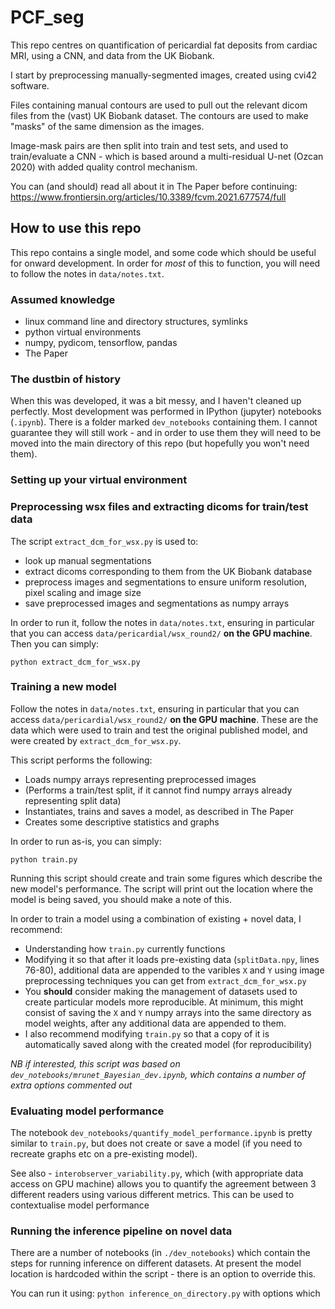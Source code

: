 # PCF_seg

This repo centres on quantification of pericardial fat deposits from cardiac MRI, using a CNN, and data from the UK Biobank.

I start by preprocessing manually-segmented images, created using cvi42 software. 

Files containing manual contours are used to pull out the relevant dicom files from the (vast) UK Biobank dataset. The contours are used to make "masks" of the same dimension as the images.

Image-mask pairs are then split into train and test sets, and used to train/evaluate a CNN - which is based around a multi-residual U-net (Ozcan 2020) with added quality control mechanism.

You can (and should) read all about it in The Paper before continuing:
https://www.frontiersin.org/articles/10.3389/fcvm.2021.677574/full

## How to use this repo

This repo contains a single model, and some code which should be useful for onward development. In order for *most* of this to function, you will need to follow the notes in `data/notes.txt`.

### Assumed knowledge
 * linux command line and directory structures, symlinks
 * python virtual environments
 * numpy, pydicom, tensorflow, pandas
 * The Paper

### The dustbin of history

When this was developed, it was a bit messy, and I haven't cleaned up perfectly. Most development was performed in IPython (jupyter) notebooks (`.ipynb`). There is a folder marked `dev_notebooks` containing them. I cannot guarantee they will still work - and in order to use them they will need to be moved into the main directory of this repo (but hopefully you won't need them).

### Setting up your virtual environment


### Preprocessing wsx files and extracting dicoms for train/test data

The script `extract_dcm_for_wsx.py` is used to: 
 * look up manual segmentations
 * extract dicoms corresponding to them from the UK Biobank database
 * preprocess images and segmentations to ensure uniform resolution, pixel scaling and image size 
 * save preprocessed images and segmentations as numpy arrays
 
In order to run it, follow the notes in `data/notes.txt`, ensuring in particular that you can access `data/pericardial/wsx_round2/` **on the GPU machine**. Then you can simply:

`python extract_dcm_for_wsx.py`

### Training a new model

Follow the notes in `data/notes.txt`, ensuring in particular that you can access `data/pericardial/wsx_round2/` **on the GPU machine**. These are the data which were used to train and test the original published model, and were created by `extract_dcm_for_wsx.py`.

This script performs the following:
 * Loads numpy arrays representing preprocessed images
 * (Performs a train/test split, if it cannot find numpy arrays already representing split data)
 * Instantiates, trains and saves a model, as described in The Paper
 * Creates some descriptive statistics and graphs

In order to run as-is, you can simply:

`python train.py`

Running this script should create and train some figures which describe the new model's performance. The script will print out the location where the model is being saved, you should make a note of this.

In order to train a model using a combination of existing + novel data, I recommend:
 * Understanding how `train.py` currently functions
 * Modifying it so that after it loads pre-existing data (`splitData.npy`, lines 76-80), additional data are appended to the varibles `X` and `Y` using image preprocessing techniques you can get from `extract_dcm_for_wsx.py`
 * You **should** consider making the management of datasets used to create particular models more reproducible. At minimum, this might consist of saving the `X` and `Y` numpy arrays into the same directory as model weights, after any additional data are appended to them.
 * I also recommend modifying `train.py` so that a copy of it is automatically saved along with the created model (for reproducibility)

*NB if interested, this script was based on `dev_notebooks/mrunet_Bayesian_dev.ipynb`, which contains a number of extra options commented out*

### Evaluating model performance

The notebook `dev_notebooks/quantify_model_performance.ipynb` is pretty similar to `train.py`, but does not create or save a model (if you need to recreate graphs etc on a pre-existing model).

See also - `interobserver_variability.py`, which (with appropriate data access on GPU machine) allows you to quantify the agreement between 3 different readers using various different metrics. This can be used to contextualise model performance

### Running the inference pipeline on novel data

There are a number of notebooks (in `./dev_notebooks`) which contain the steps for running inference on different datasets. At present the model location is hardcoded within the script - there is an option to override this.

You can run it using:
`python inference_on_directory.py` with options which 